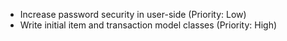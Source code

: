 - Increase password security in user-side (Priority: Low)
- Write initial item and transaction model classes (Priority: High)